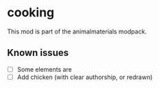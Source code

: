 # cooking
This mod is part of the animalmaterials modpack.

## Known issues
- [ ] Some elements are
- [ ] Add chicken (with clear authorship, or redrawn)
